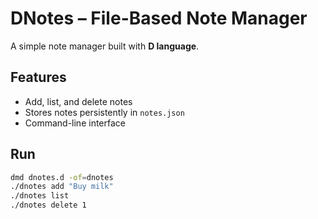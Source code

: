 # DNotes – File-Based Note Manager  

A simple note manager built with **D language**.  

## Features  
- Add, list, and delete notes  
- Stores notes persistently in `notes.json`  
- Command-line interface  

## Run  
```sh
dmd dnotes.d -of=dnotes
./dnotes add "Buy milk"
./dnotes list
./dnotes delete 1
